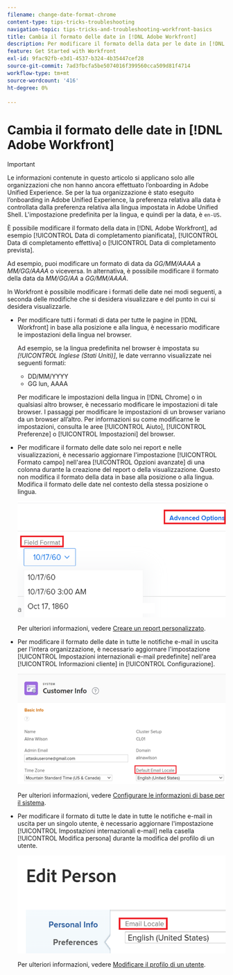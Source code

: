 ```yaml
---
filename: change-date-format-chrome
content-type: tips-tricks-troubleshooting
navigation-topic: tips-tricks-and-troubleshooting-workfront-basics
title: Cambia il formato delle date in [!DNL Adobe Workfront]
description: Per modificare il formato della data per le date in [!DNL Adobe Workfront] è necessario modificare le impostazioni della lingua nel browser.
feature: Get Started with Workfront
exl-id: 9fac92fb-e3d1-4537-b324-4b35447cef28
source-git-commit: 7ad3fbcfa5be5074016f399560cca509d81f4714
workflow-type: tm+mt
source-wordcount: '416'
ht-degree: 0%

---
```


# Cambia il formato delle date in [!DNL Adobe Workfront]

<!--this article used to be called "Change the date format in Adobe Workfront when using Chrome". The team decieded to make it more generic and hide the steps. Also see drafted content below-->

>[!IMPORTANT]
>
> Le informazioni contenute in questo articolo si applicano solo alle organizzazioni che non hanno ancora effettuato l’onboarding in Adobe Unified Experience.
> Se per la tua organizzazione è stato eseguito l’onboarding in Adobe Unified Experience, la preferenza relativa alla data è controllata dalla preferenza relativa alla lingua impostata in Adobe Unified Shell. L&#39;impostazione predefinita per la lingua, e quindi per la data, è `en-US`.

È possibile modificare il formato della data in [!DNL Adobe Workfront], ad esempio [!UICONTROL Data di completamento pianificata], [!UICONTROL Data di completamento effettiva] o [!UICONTROL Data di completamento prevista].

Ad esempio, puoi modificare un formato di data da _GG/MM/AAAA_ a _MM/GG/AAAA_ o viceversa.
In alternativa, è possibile modificare il formato della data da _MM/GG/AA_ a _GG/MM/AAAA_.

In Workfront è possibile modificare i formati delle date nei modi seguenti, a seconda delle modifiche che si desidera visualizzare e del punto in cui si desidera visualizzarle.

* Per modificare tutti i formati di data per tutte le pagine in [!DNL Workfront] in base alla posizione e alla lingua, è necessario modificare le impostazioni della lingua nel browser.

  Ad esempio, se la lingua predefinita nel browser è impostata su *[!UICONTROL Inglese (Stati Uniti)]*, le date verranno visualizzate nei seguenti formati:

   * DD/MM/YYYY
   * GG lun, AAAA

  Per modificare le impostazioni della lingua in [!DNL Chrome] o in qualsiasi altro browser, è necessario modificare le impostazioni di tale browser. I passaggi per modificare le impostazioni di un browser variano da un browser all’altro. Per informazioni su come modificarne le impostazioni, consulta le aree [!UICONTROL Aiuto], [!UICONTROL Preferenze] o [!UICONTROL Impostazioni] del browser.

* Per modificare il formato delle date solo nei report e nelle visualizzazioni, è necessario aggiornare l&#39;impostazione [!UICONTROL Formato campo] nell&#39;area [!UICONTROL Opzioni avanzate] di una colonna durante la creazione del report o della visualizzazione. Questo non modifica il formato della data in base alla posizione o alla lingua. Modifica il formato delle date nel contesto della stessa posizione o lingua.

  ![](assets/field-format-in-advanced-options-of-a-view-highlighted.png)

  Per ulteriori informazioni, vedere [Creare un report personalizzato](../../reports-and-dashboards/reports/creating-and-managing-reports/create-custom-report.md).

* Per modificare il formato delle date in tutte le notifiche e-mail in uscita per l&#39;intera organizzazione, è necessario aggiornare l&#39;impostazione [!UICONTROL Impostazioni internazionali e-mail predefinite] nell&#39;area [!UICONTROL Informazioni cliente] in [!UICONTROL Configurazione].

  ![](assets/default-email-locale-field.png)

  Per ulteriori informazioni, vedere [Configurare le informazioni di base per il sistema](../../administration-and-setup/get-started-wf-administration/configure-basic-info.md).

* Per modificare il formato di tutte le date in tutte le notifiche e-mail in uscita per un singolo utente, è necessario aggiornare l&#39;impostazione [!UICONTROL Impostazioni internazionali e-mail] nella casella [!UICONTROL Modifica persona] durante la modifica del profilo di un utente.

  ![](assets/email-locale-for-user-profile-highlighted.png)

  Per ulteriori informazioni, vedere [Modificare il profilo di un utente](../../administration-and-setup/add-users/create-and-manage-users/edit-a-users-profile.md).

<!--drafted because we should not document steps for a third-party application

To change your language settings in Chrome:

1. Click the 3-dots in the top right corner of your Chrome interface, then click **Settings**.
1. On the left area of the Settings page, expand **Advanced**, then click **Languages**.  
   Or  
   Search for *language*&nbsp;at the top of the Settings page, then click **Languages**.

1. In the **Language** list, locate the language and region that use your preferred date format.

   **Example:** If you speak English and you want the date format to be MM/DD/YYYY, you would select **English (United States)**. If you speak English and you want the date format to be DD/MM/YYY, you would select **English (United Kingdom)**.

1. (Conditional) If the language and region you want to use are not visible in the list, click **Add languages** to add it to the list.
1. Click the 3-dot menu next to the language and region you want to use, then click **Move to the top**.
1. Return to the Workfront interface, then refresh the page.  
   The date format is now updated in projects and other areas of Workfront that use MM/DD/YYYY or DD/MM/YYYY format when displaying dates.

   -->
